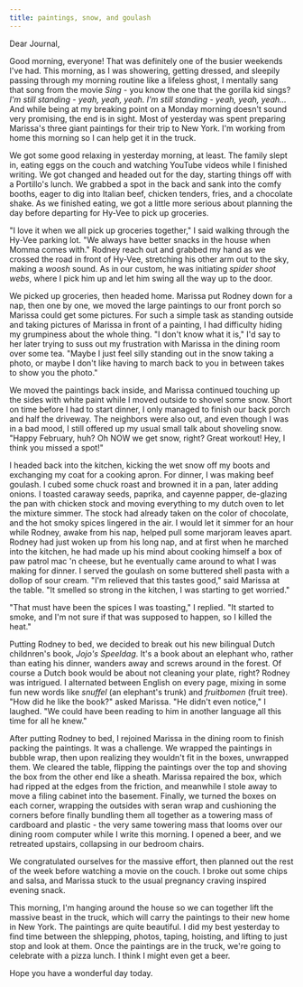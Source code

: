 ```yaml
---
title: paintings, snow, and goulash
---
```


Dear Journal,

Good morning, everyone! That was definitely one of the busier weekends
I've had. This morning, as I was showering, getting dressed, and
sleepily passing through my morning routine like a lifeless ghost, I
mentally sang that song from the movie *Sing* - you know the one that
the gorilla kid sings? *I'm* *still standing - yeah, yeah, yeah. I'm
still standing - yeah, yeah,* *yeah…* And while being at my breaking
point on a Monday morning doesn't sound very promising, the end is in
sight. Most of yesterday was spent preparing Marissa's three giant
paintings for their trip to New York. I'm working from home this morning
so I can help get it in the truck.

We got some good relaxing in yesterday morning, at least. The family
slept in, eating eggs on the couch and watching YouTube videos while I
finished writing. We got changed and headed out for the day, starting
things off with a Portillo's lunch. We grabbed a spot in the back and
sank into the comfy booths, eager to dig into Italian beef, chicken
tenders, fries, and a chocolate shake. As we finished eating, we got a
little more serious about planning the day before departing for Hy-Vee
to pick up groceries.

"I love it when we all pick up groceries together," I said walking
through the Hy-Vee parking lot. "We always have better snacks in the
house when Momma comes with." Rodney reach out and grabbed my hand as we
crossed the road in front of Hy-Vee, stretching his other arm out to the
sky, making a *woosh* sound. As in our custom, he was initiating *spider
shoot webs*, where I pick him up and let him swing all the way up to the
door.

We picked up groceries, then headed home. Marissa put Rodney down for a
nap, then one by one, we moved the large paintings to our front porch so
Marissa could get some pictures. For such a simple task as standing
outside and taking pictures of Marissa in front of a painting, I had
difficulty hiding my grumpiness about the whole thing. "I don't know
what it is," I'd say to her later trying to suss out my frustration with
Marissa in the dining room over some tea. "Maybe I just feel silly
standing out in the snow taking a photo, or maybe I don't like having to
march back to you in between takes to show you the photo."

We moved the paintings back inside, and Marissa continued touching up
the sides with white paint while I moved outside to shovel some snow.
Short on time before I had to start dinner, I only managed to finish our
back porch and half the driveway. The neighbors were also out, and even
though I was in a bad mood, I still offered up my usual small talk about
shoveling snow. "Happy February, huh? Oh NOW we get snow, right? Great
workout! Hey, I think you missed a spot!"

I headed back into the kitchen, kicking the wet snow off my boots and
exchanging my coat for a cooking apron. For dinner, I was making beef
goulash. I cubed some chuck roast and browned it in a pan, later adding
onions. I toasted caraway seeds, paprika, and cayenne papper, de-glazing
the pan with chicken stock and moving everything to my dutch oven to let
the mixture simmer. The stock had already taken on the color of
chocolate, and the hot smoky spices lingered in the air. I would let it
simmer for an hour while Rodney, awake from his nap, helped pull some
marjoram leaves apart. Rodney had just woken up from his long nap, and
at first when he marched into the kitchen, he had made up his mind about
cooking himself a box of paw patrol mac 'n cheese, but he eventually
came around to what I was making for dinner. I served the goulash on
some buttered shell pasta with a dollop of sour cream. "I'm relieved
that this tastes good," said Marissa at the table. "It smelled so strong
in the kitchen, I was starting to get worried."

"That must have been the spices I was toasting," I replied. "It started
to smoke, and I'm not sure if that was supposed to happen, so I killed
the heat."

Putting Rodney to bed, we decided to break out his new bilingual Dutch
childnren's book, *Jojo's Speeldag*. It's a book about an elephant who,
rather than eating his dinner, wanders away and screws around in the
forest. Of course a Dutch book would be about not cleaning your plate,
right? Rodney was intrigued. I alternated between English on every page,
mixing in some fun new words like *snuffel* (an elephant's trunk) and
*fruitbomen* (fruit tree). "How did he like the book?" asked Marissa.
"He didn't even notice," I laughed. "We could have been reading to him
in another language all this time for all he knew."

After putting Rodney to bed, I rejoined Marissa in the dining room to
finish packing the paintings. It was a challenge. We wrapped the
paintings in bubble wrap, then upon realizing they wouldn't fit in the
boxes, unwrapped them. We cleared the table, flipping the paintings over
the top and shoving the box from the other end like a sheath. Marissa
repaired the box, which had ripped at the edges from the friction, and
meanwhile I stole away to move a filing cabinet into the basement.
Finally, we turned the boxes on each corner, wrapping the outsides with
seran wrap and cushioning the corners before finally bundling them all
together as a towering mass of cardboard and plastic - the very same
towering mass that looms over our dining room computer while I write
this morning. I opened a beer, and we retreated upstairs, collapsing in
our bedroom chairs.

We congratulated ourselves for the massive effort, then planned out the
rest of the week before watching a movie on the couch. I broke out some
chips and salsa, and Marissa stuck to the usual pregnancy craving
inspired evening snack.

This morning, I'm hanging around the house so we can together lift the
massive beast in the truck, which will carry the paintings to their new
home in New York. The paintings are quite beautiful. I did my best
yesterday to find time between the shlepping, photos, taping, hoisting,
and lifting to just stop and look at them. Once the paintings are in the
truck, we're going to celebrate with a pizza lunch. I think I might even
get a beer.

Hope you have a wonderful day today.

